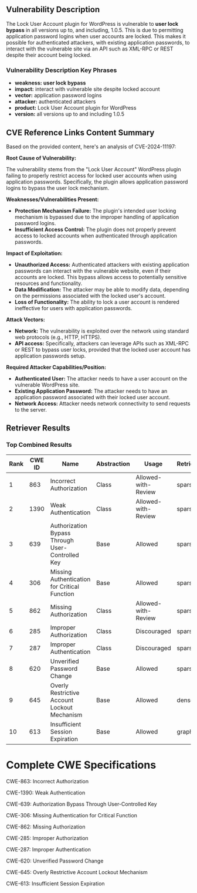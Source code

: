 ## Vulnerability Description
The Lock User Account plugin for WordPress is vulnerable to **user lock bypass** in all versions up to, and including, 1.0.5. This is due to permitting application password logins when user accounts are locked. This makes it possible for authenticated attackers, with existing application passwords, to interact with the vulnerable site via an API such as XML-RPC or REST despite their account being locked.

### Vulnerability Description Key Phrases
- **weakness:** **user lock bypass**
- **impact:** interact with vulnerable site despite locked account
- **vector:** application password logins
- **attacker:** authenticated attackers
- **product:** Lock User Account plugin for WordPress
- **version:** all versions up to and including 1.0.5

## CVE Reference Links Content Summary
Based on the provided content, here's an analysis of CVE-2024-11197:

**Root Cause of Vulnerability:**

The vulnerability stems from the "Lock User Account" WordPress plugin failing to properly restrict access for locked user accounts when using application passwords. Specifically, the plugin allows application password logins to bypass the user lock mechanism.

**Weaknesses/Vulnerabilities Present:**

*   **Protection Mechanism Failure:** The plugin's intended user locking mechanism is bypassed due to the improper handling of application password logins.
*   **Insufficient Access Control:** The plugin does not properly prevent access to locked accounts when authenticated through application passwords.

**Impact of Exploitation:**

*   **Unauthorized Access:** Authenticated attackers with existing application passwords can interact with the vulnerable website, even if their accounts are locked. This bypass allows access to potentially sensitive resources and functionality.
*   **Data Modification:** The attacker may be able to modify data, depending on the permissions associated with the locked user's account.
*   **Loss of Functionality:** The ability to lock a user account is rendered ineffective for users with application passwords.

**Attack Vectors:**

*   **Network:** The vulnerability is exploited over the network using standard web protocols (e.g., HTTP, HTTPS).
*   **API access:** Specifically, attackers can leverage APIs such as XML-RPC or REST to bypass user locks, provided that the locked user account has application passwords setup.

**Required Attacker Capabilities/Position:**

*   **Authenticated User:** The attacker needs to have a user account on the vulnerable WordPress site.
*   **Existing Application Password:** The attacker needs to have an application password associated with their locked user account.
*   **Network Access:** Attacker needs network connectivity to send requests to the server.

## Retriever Results

### Top Combined Results

| Rank | CWE ID | Name | Abstraction | Usage  | Retrievers | Individual Scores |
|------|--------|------|-------------|-------|------------|-------------------|
| 1 | 863 | Incorrect Authorization | Class | Allowed-with-Review | sparse | 0.374 |
| 2 | 1390 | Weak Authentication | Class | Allowed-with-Review | sparse | 0.372 |
| 3 | 639 | Authorization Bypass Through User-Controlled Key | Base | Allowed | sparse | 0.372 |
| 4 | 306 | Missing Authentication for Critical Function | Base | Allowed | sparse | 0.367 |
| 5 | 862 | Missing Authorization | Class | Allowed-with-Review | sparse | 0.359 |
| 6 | 285 | Improper Authorization | Class | Discouraged | sparse | 0.357 |
| 7 | 287 | Improper Authentication | Class | Discouraged | sparse | 0.353 |
| 8 | 620 | Unverified Password Change | Base | Allowed | sparse | 0.347 |
| 9 | 645 | Overly Restrictive Account Lockout Mechanism | Base | Allowed | dense | 0.511 |
| 10 | 613 | Insufficient Session Expiration | Base | Allowed | graph | 0.002 |



# Complete CWE Specifications

CWE-863: Incorrect Authorization

CWE-1390: Weak Authentication

CWE-639: Authorization Bypass Through User-Controlled Key

CWE-306: Missing Authentication for Critical Function

CWE-862: Missing Authorization

CWE-285: Improper Authorization

CWE-287: Improper Authentication

CWE-620: Unverified Password Change

CWE-645: Overly Restrictive Account Lockout Mechanism

CWE-613: Insufficient Session Expiration